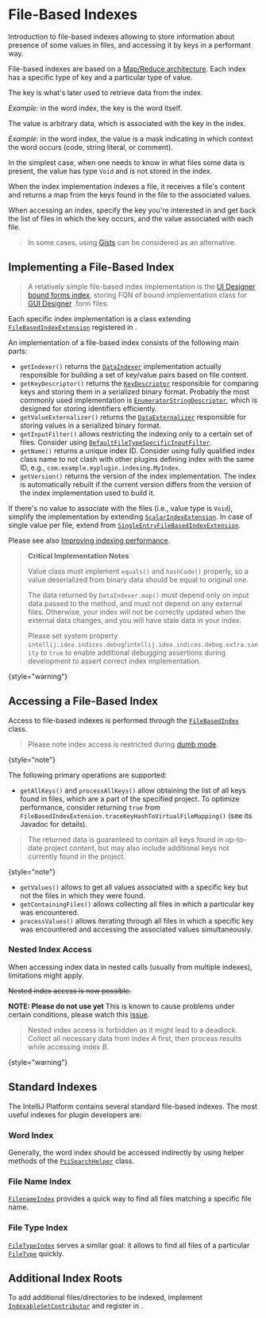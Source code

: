 <!-- Copyright 2000-2025 JetBrains s.r.o. and contributors. Use of this source code is governed by the Apache 2.0 license. -->

# File-Based Indexes

<link-summary>Introduction to file-based indexes allowing to store information about presence of some values in files, and accessing it by keys in a performant way.</link-summary>

File-based indexes are based on a [Map/Reduce architecture](https://en.wikipedia.org/wiki/MapReduce).
Each index has a specific type of key and a particular type of value.

The key is what's later used to retrieve data from the index.

*Example:* in the word index, the key is the word itself.

The value is arbitrary data, which is associated with the key in the index.

*Example:* in the word index, the value is a mask indicating in which context the word occurs (code, string literal, or comment).

In the simplest case, when one needs to know in what files some data is present, the value has type `Void` and is not stored in the index.

When the index implementation indexes a file, it receives a file's content and returns a map from the keys found in the file to the associated values.

When accessing an index, specify the key you're interested in and get back the list of files in which the key occurs, and the value associated with each file.

> In some cases, using [Gists](indexing_and_psi_stubs.md#gists) can be considered as an alternative.
>

## Implementing a File-Based Index

> A relatively simple file-based index implementation is the [UI Designer bound forms index](%gh-ic%/plugins/ui-designer/src/com/intellij/uiDesigner/binding/FormClassIndex.java), storing FQN of bound implementation class for [GUI Designer](https://www.jetbrains.com/help/idea/gui-designer-basics.html) <path>.form</path> files.
>

Each specific index implementation is a class extending [`FileBasedIndexExtension`](%gh-ic%/platform/indexing-api/src/com/intellij/util/indexing/FileBasedIndexExtension.java) registered in <include from="snippets.topic" element-id="ep"><var name="ep" value="com.intellij.fileBasedIndex"/></include>.

An implementation of a file-based index consists of the following main parts:

* `getIndexer()` returns the [`DataIndexer`](%gh-ic%/platform/util/src/com/intellij/util/indexing/DataIndexer.java) implementation actually responsible for building a set of key/value pairs based on file content.
* `getKeyDescriptor()` returns the [`KeyDescriptor`](%gh-ic%/platform/util/src/com/intellij/util/io/KeyDescriptor.java) responsible for comparing keys and storing them in a serialized binary format.
   Probably the most commonly used implementation is [`EnumeratorStringDescriptor`](%gh-ic%/platform/util/src/com/intellij/util/io/EnumeratorStringDescriptor.java), which is designed for storing identifiers efficiently.
* `getValueExternalizer()` returns the [`DataExternalizer`](%gh-ic%/platform/util/src/com/intellij/util/io/DataExternalizer.java) responsible for storing values in a serialized binary format.
* `getInputFilter()` allows restricting the indexing only to a certain set of files.
  Consider using [`DefaultFileTypeSpecificInputFilter`](%gh-ic%/platform/indexing-api/src/com/intellij/util/indexing/DefaultFileTypeSpecificInputFilter.java).
* `getName()` returns a unique index ID.
  Consider using fully qualified index class name to not clash with other plugins defining index with the same ID, e.g.,&nbsp;`com.example.myplugin.indexing.MyIndex`.
* `getVersion()` returns the version of the index implementation.
  The index is automatically rebuilt if the current version differs from the version of the index implementation used to build it.

If there's no value to associate with the files (i.e., value type is `Void`), simplify the implementation by extending [`ScalarIndexExtension`](%gh-ic%/platform/indexing-api/src/com/intellij/util/indexing/ScalarIndexExtension.java).
In case of single value per file, extend from [`SingleEntryFileBasedIndexExtension`](%gh-ic%/platform/indexing-api/src/com/intellij/util/indexing/SingleEntryFileBasedIndexExtension.java).

Please see also [Improving indexing performance](indexing_and_psi_stubs.md#improving-indexing-performance).

> **Critical Implementation Notes**
>
> Value class must implement `equals()` and `hashCode()` properly, so a value deserialized from binary data should be equal to original one.
>
> The data returned by `DataIndexer.map()` must depend only on input data passed to the method, and must not depend on any external files.
> Otherwise, your index will not be correctly updated when the external data changes, and you will have stale data in your index.
>
> Please set system property `intellij.idea.indices.debug`/`intellij.idea.indices.debug.extra.sanity` to `true` to enable additional debugging assertions during development to assert correct index implementation.
>
{style="warning"}

## Accessing a File-Based Index

Access to file-based indexes is performed through the [`FileBasedIndex`](%gh-ic%/platform/indexing-api/src/com/intellij/util/indexing/FileBasedIndex.java) class.

> Please note index access is restricted during [dumb mode](indexing_and_psi_stubs.md#dumb-mode).
>
{style="note"}

The following primary operations are supported:

* `getAllKeys()` and `processAllKeys()` allow obtaining the list of all keys found in files, which are a part of the specified project.
  To optimize performance, consider returning `true` from `FileBasedIndexExtension.traceKeyHashToVirtualFileMapping()` (see its Javadoc for details).

> The returned data is guaranteed to contain all keys found in up-to-date project content, but may also include additional keys not currently found in the project.
>
{style="note"}

* `getValues()` allows to get all values associated with a specific key but not the files in which they were found.
* `getContainingFiles()` allows collecting all files in which a particular key was encountered.
* `processValues()` allows iterating through all files in which a specific key was encountered and accessing the associated values simultaneously.

### Nested Index Access

When accessing index data in nested calls (usually from multiple indexes), limitations might apply.

<tabs>

<tab title="2023.1 and later">

~~Nested index access is now possible.~~

**NOTE: Please do not use yet** This is known to cause problems under certain conditions, please watch this [issue](https://youtrack.jetbrains.com/issue/IJPL-265/Nested-index-lookups-still-leads-to-deadlocks).

</tab>

<tab title="2022.3 and earlier">

> Nested index access is forbidden as it might lead to a deadlock.
> Collect all necessary data from index _A_ first, then process results while accessing index _B_.
>
{style="warning"}

</tab>
</tabs>

## Standard Indexes

The IntelliJ Platform contains several standard file-based indexes.
The most useful indexes for plugin developers are:

### Word Index
Generally, the word index should be accessed indirectly by using helper methods of the [`PsiSearchHelper`](%gh-ic%/platform/indexing-api/src/com/intellij/psi/search/PsiSearchHelper.java) class.

### File Name Index
[`FilenameIndex`](%gh-ic%/platform/indexing-api/src/com/intellij/psi/search/FilenameIndex.java) provides a quick way to find all files matching a specific file name.

### File Type Index
[`FileTypeIndex`](%gh-ic%/platform/indexing-api/src/com/intellij/psi/search/FileTypeIndex.java) serves a similar goal: it allows to find all files of a particular [`FileType`](%gh-ic%/platform/core-api/src/com/intellij/openapi/fileTypes/FileType.java) quickly.

## Additional Index Roots

To add additional files/directories to be indexed, implement [`IndexableSetContributor`](%gh-ic%/platform/indexing-api/src/com/intellij/util/indexing/IndexableSetContributor.java)
and register in <include from="snippets.topic" element-id="ep"><var name="ep" value="com.intellij.indexedRootsProvider"/></include>.
